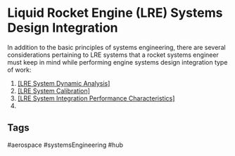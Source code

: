 # Liquid Rocket Engine (LRE) Systems Design Integration

In addition to the basic principles of systems engineering, there are several considerations pertaining to LRE systems that a rocket systems engineer must  keep in mind while performing engine systems design integration type of work:  

1. [\[LRE System Dynamic Analysis\]](../202202182135)  
2. [\[LRE System Calibration\]](../202202182136)  
3. [\[LRE System Integration Performance Characteristics\]](../202202182138)  
4. 
## Tags
#aerospace #systemsEngineering #hub 
